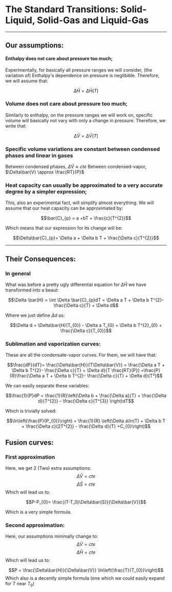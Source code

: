 # The Standard Transitions: Solid-Liquid, Solid-Gas and Liquid-Gas

---

## Our assumptions:

#### Enthalpy does not care about pressure too much;
Experimentally, for basically all pressure ranges we will consider, (the variation of) Enthalpy's dependence on pressure is neglibible. Therefore, we will assume that:

$$\Delta \bar{H} = \Delta\bar{H} (T)$$

### Volume does not care about pressure too much;
Similarly to enthalpy, on the pressure ranges we will work on, specific volume will basically not vary with only a change in pressure. Therefore, we write that:

$$\Delta \bar{V} = \Delta\bar{V}(T)$$

### Specific volume variations are constant between condensed phases and linear in gases
Between condensed phases, $\Delta \bar{V} \approx cte$
Between condensed-vapor, $\Delta\bar{V} \approx \frac{RT}{P}$ 

### Heat capacity can usually be approximated to a very accurate degree by a simpler expression;

This, also an experimental fact, will simplify almost everything. We will assume that our heat capacity can be approximated by:

$$\bar{C}_{p} = a +bT + \frac{c}{T^{2}}$$

Which means that our expression for its change will be:

$$\Delta\bar{C}_{p}= \Delta a + \Delta b T +  \frac{\Delta c}{T^{2}}$$


---

## Their Consequences:

### In general
What was before a pretty ugly differential equation for $\Delta \bar{H}$ we have transformed into a beaut:

$$\Delta \bar{H} = \int \Delta \bar{C}_{p}dT = \Delta a T + \Delta b T^{2}- \frac{\Delta c}{T} + \Delta d$$

Where we just define $\Delta d$ as:

$$\Delta d = \Delta\bar{H}(T_{0}) - \Delta a T_{0} + \Delta b T^{2}_{0} + \frac{\Delta c}{T_{0}}$$

### Sublimation and vaporization curves:
These are all the condensate-vapor curves. For them, we will have that:

$$\frac{dP}{dT}= \frac{\Delta\bar{H}}{T\Delta\bar{V}} = \frac{\Delta a T + \Delta b T^{2}- \frac{\Delta c}{T} + \Delta d}{T \frac{RT}{P}} =\frac{P}{R}\frac{\Delta a T + \Delta b T^{2}- \frac{\Delta c}{T} + \Delta d}{T²}$$

We can easily separate these variables:

$$\frac{1}{P}dP = \frac{1}{R}\left(\Delta b + \frac{\Delta a}{T} + \frac{\Delta d}{T^{2}}  - \frac{\Delta c}{T^{3}} \right)dT$$

Which is trivially solved:

$$\ln\left(\frac{P}{P_{0}}\right) = \frac{1}{R} \left(\Delta a\ln(T) + \Delta b T + \frac{\Delta c}{2T^{2}} - \frac{\Delta d}{T} +C_{0}\right)$$
## Fusion curves:

### First approximation

Here, we get 2 (Two) extra assumptions: 
$$\Delta\bar{V} = cte$$
$$\Delta \bar{S} = cte$$
Which will lead us to:

$$P-P_{0}= \frac{(T-T_0)\Delta\bar{S}}{\Delta\bar{V}}$$

Which is a very simple formula.

### Second approximation:

Here, our assumptions minimally change to:
$$\Delta\bar{V} = cte$$
$$\Delta \bar{H} = cte$$
Which will lead us to:

$$P = \frac{\Delta\bar{H}}{\Delta\bar{V}} \ln\left(\frac{T}{T_{0}}\right)$$
Which also is a decently simple formula (one which we could easily expand for $T$ near $T_0$)